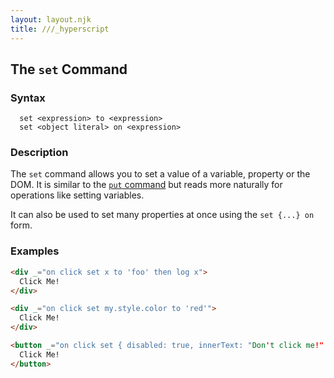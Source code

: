```yaml
---
layout: layout.njk
title: ///_hyperscript
---
```


## The `set` Command

### Syntax

```ebnf
  set <expression> to <expression>
  set <object literal> on <expression>
```

### Description

The `set` command allows you to set a value of a variable, property or the DOM.  It is similar to the [`put` command](/commands/put)
but reads more naturally for operations like setting variables.

It can also be used to set many properties at once using the `set {...} on` form.

### Examples

```html
<div _="on click set x to 'foo' then log x">
  Click Me!
</div>

<div _="on click set my.style.color to 'red'">
  Click Me!
</div>

<button _="on click set { disabled: true, innerText: "Don't click me!" } on me">
  Click Me!
</button>
```
